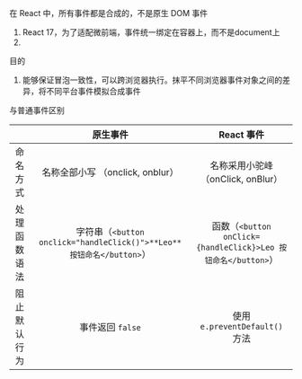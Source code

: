 在 React 中，所有事件都是合成的，不是原生 DOM 事件

1. React 17，为了适配微前端，事件统一绑定在容器上，而不是document上
2. 

目的

1. 能够保证冒泡一致性，可以跨浏览器执行。抹平不同浏览器事件对象之间的差异，将不同平台事件模拟合成事件



与普通事件区别

|              |                           原生事件                           |                          React 事件                          |
| :----------: | :----------------------------------------------------------: | :----------------------------------------------------------: |
|   命名方式   |               名称全部小写 （onclick, onblur）               |              名称采用小驼峰 （onClick, onBlur）              |
| 处理函数语法 | 字符串（`<button onclick="handleClick()">**Leo** 按钮命名</button>`） | 函数（`<button onClick={handleClick}>Leo 按钮命名</button>`） |
| 阻止默认行为 |                       事件返回 `false`                       |                使用 `e.preventDefault()` 方法                |





































